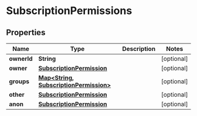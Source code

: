 

# SubscriptionPermissions


## Properties

| Name | Type | Description | Notes |
|------------ | ------------- | ------------- | -------------|
|**ownerId** | **String** |  |  [optional] |
|**owner** | [**SubscriptionPermission**](SubscriptionPermission.md) |  |  [optional] |
|**groups** | [**Map&lt;String, SubscriptionPermission&gt;**](SubscriptionPermission.md) |  |  [optional] |
|**other** | [**SubscriptionPermission**](SubscriptionPermission.md) |  |  [optional] |
|**anon** | [**SubscriptionPermission**](SubscriptionPermission.md) |  |  [optional] |



